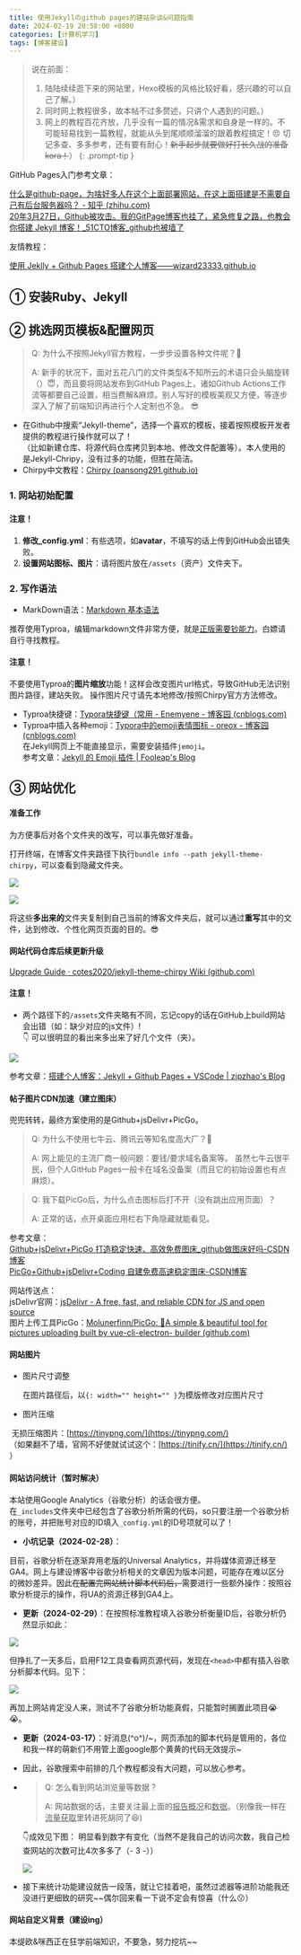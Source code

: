 ```yaml
---
title: 使用Jekyllのgithub pages的建站杂谈&问题指南
date: 2024-02-19 20:58:00 +0800
categories: [计算机学习]
tags: [博客建设]
---
```


> 说在前面：
>
> 1. 陆陆续续逛下来的网站里，Hexo模板的风格比较好看，感兴趣的可以自己了解。）  
> 2. 同时网上教程很多，故本帖不过多赘述，只讲个人遇到的问题。）   
> 3. 网上的教程百花齐放，几乎没有一篇的情况&需求和自身是一样的。不可能轻易找到一篇教程，就能从头到尾顺顺溜溜的跟着教程搞定！:angry: 切记多查、多多参考，还有要有耐心！~~新手起步就要做好打长久战的准备kora！~~）
   {: .prompt-tip }

GitHub Pages入门参考文章：   

[什么是github-page，为啥好多人在这个上面部署网站，在这上面搭建是不需要自己有后台服务器吗？ - 知乎 (zhihu.com) ](https://www.zhihu.com/question/462149457/answer/3100367987?utm_id=0)  
[20年3月27日，Github被攻击。我的GitPage博客也挂了，紧急修复之路，也教会你搭建 Jekyll 博客！_51CTO博客_github也被墙了 ](https://blog.51cto.com/u_14943622/3309766)     

友情教程：  

[使用 Jeklly + Github Pages 搭建个人博客——wizard23333.github.io](https://wizard23333.github.io/tags/github-pages/)  

## ① 安装Ruby、Jekyll

## ② 挑选网页模板&配置网页

> Q: 为什么不按照Jekyll官方教程，一步步设置各种文件呢？:thinking: 
>
>  A: 新手的状况下，面对五花八门的文件类型&不知所云的术语只会头脑旋转（）:innocent:，而且要将网站发布到GitHub Pages上，诸如Github Actions工作流等都要自己设置，相当费解&麻烦。别人写好的模板美观又方便，等逐步深入了解了前端知识再进行个人定制也不急。 :sunglasses:  

- 在Github中搜索“Jekyll-theme”，选择一个喜欢的模板，接着按照模板开发者提供的教程进行操作就可以了！    
  （比如新建仓库、将源代码仓库拷贝到本地、修改文件配置等）。本人使用的是Jekyll-Chripy，没有过多的功能，但胜在简洁。
- Chirpy中文教程：[Chirpy (pansong291.github.io)](https://pansong291.github.io/chirpy-demo-zhCN/)

### 1. 网站初始配置

#### 注意！

1. **修改_config.yml**：有些选项，如**avatar**，不填写的话上传到GitHub会出错失败。
2. **设置网站图标、图片**：请将图片放在`/assets`（资产）文件夹下。

### 2. 写作语法

- MarkDown语法：[Markdown 基本语法](https://markdown.com.cn/basic-syntax/)

推荐使用Typroa，编辑markdown文件非常方便，就是<u>正版需要钞能力</u>。白嫖请自行寻找教程。

#### 注意！

不要使用Typroa的**图片缩放**功能！这样会改变图片url格式，导致GitHub无法识别图片路径，建站失败。
操作图片尺寸请先本地修改/按照Chirpy官方方法修改。

- Typroa快捷键：[Typora快捷键（常用 - Enemyene - 博客园 (cnblogs.com)](https://www.cnblogs.com/eneblog/p/15302845.html)
- Typroa中插入各种emoji：[Typora中的emoji表情图标 - oreox - 博客园 (cnblogs.com)](https://www.cnblogs.com/oreoz/p/16716238.html)   
  在Jekyll网页上不能直接显示，需要安装插件`jemoji`。  
  参考文章：[Jekyll 的 Emoji 插件 | Fooleap's Blog](https://blog.fooleap.org/jemoji.html)

## ③ 网站优化

#### 准备工作  

为方便事后对各个文件夹的改写，可以事先做好准备。  

打开终端，在博客文件夹路径下执行`bundle info --path jekyll-theme-chirpy`，可以查看到隐藏文件夹。  

![](https://cdn.jsdelivr.net/gh/Makicelse/image/img/study/202402282057231.png)

![](https://cdn.jsdelivr.net/gh/Makicelse/image/img/study/202402282057275.png)

将这些**多出来的**文件夹复制到自己当前的博客文件夹后，就可以通过**重写**其中的文件，达到修改、个性化网页页面的目的。:sunglasses:    

#### 网站代码仓库后续更新升级  

[Upgrade Guide · cotes2020/jekyll-theme-chirpy Wiki (github.com)](https://github.com/cotes2020/jekyll-theme-chirpy/wiki/Upgrade-Guide)  

#### 注意！

- 两个路径下的`/assets`文件夹略有不同，忘记copy的话在GitHub上build网站会出错（如：缺少对应的js文件）!  
  :point_down: 可以很明显的看出来多出来了好几个文件（夹）。  

![](https://cdn.jsdelivr.net/gh/Makicelse/image/img/study/202402282058098.png)

参考文章：[搭建个人博客：Jekyll + Github Pages + VSCode | zjpzhao's Blog ](https://zjpzhao.github.io/posts/jekyll-githubpages/) 

#### 帖子图片CDN加速（建立图床）

兜兜转转，最终方案使用的是Github+jsDelivr+PicGo。

> Q: 为什么不使用七牛云、腾讯云等知名度高大厂？:thinking:
>
> A: 网上能见的主流厂商一般问题：要钱/要求域名备案等。
> 虽然七牛云很平民，但个人GitHub Pages一般卡在域名没备案（而且它的初始设置也有点麻烦）。

> Q: 我下载PicGo后，为什么点击图标后打不开（没有跳出应用页面）？
>
> A: 正常的话，点开桌面应用栏右下角隐藏就能看见。  

参考文章：  
[Github+jsDelivr+PicGo 打造稳定快速、高效免费图床_github做图床好吗-CSDN博客](https://blog.csdn.net/qq_36759224/article/details/98058240)  
[PicGo+Github+jsDelivr+Coding 自建免费高速稳定图床-CSDN博客](https://blog.csdn.net/qq_29654777/article/details/108222292?utm_medium=distribute.pc_relevant.none-task-blog-2~default~baidujs_baidulandingword~default-5-108222292-blog-98058240.235^v43^pc_blog_bottom_relevance_base5&spm=1001.2101.3001.4242.4&utm_relevant_index=8)   

网站传送点：  
jsDelivr官网：[jsDelivr - A free, fast, and reliable CDN for JS and open source](https://www.jsdelivr.com/?docs=gh)  
图片上传工具PicGo：[Molunerfinn/PicGo: :rocket:A simple & beautiful tool for pictures uploading built by vue-cli-electron-  builder (github.com)](https://github.com/Molunerfinn/PicGo)    

#### 网站图片

- 图片尺寸调整

  在图片路径后，以`{: width="" height="" }`为模版修改对应图片尺寸  

- 图片压缩  

​	无损压缩图片：[https://tinypng.com/](https://tinypng.com/)  
​	（如果翻不了墙，官网不好使就试试这个：[https://tinify.cn/](https://tinify.cn/)  ）  

#### 网站访问统计（暂时解决）

本站使用Google Analytics（谷歌分析）的话会很方便。  
在`_includes`文件夹中已经包含了谷歌分析所需的代码，so只要注册一个谷歌分析的账号，并把账号对应的ID填入`_config.yml`的ID号项就可以了！  

- **小坑记录（2024-02-28）**：  

目前，谷歌分析在逐渐弃用老版的Universal Analytics，并将媒体资源迁移至GA4。网上与建设博客中谷歌分析相关的文章因为版本问题，可能存在难以区分的微妙差异。因此~~在配置完网站统计脚本代码后，~~需要进行一些额外操作：按照谷歌分析提示的操作，将UA的资源迁移到GA4上。  

- **更新（2024-02-29）**：在按照标准教程填入谷歌分析衡量ID后，谷歌分析仍然显示如此：  

![](https://cdn.jsdelivr.net/gh/Makicelse/image/img/study/202402291921478.png)

但挣扎了一天多后，启用F12工具查看网页源代码，发现在`<head>`中都有插入谷歌分析脚本代码。见下：  

![](https://cdn.jsdelivr.net/gh/Makicelse/image/img/study/202402291923724.png)

再加上网站肯定没人来，测试不了谷歌分析功能真假，只能暂时搁置此项目:sob::sob:。  

- **更新（2024-03-17）**：好消息\(^o^)/~，网页添加的脚本代码是管用的，各位和我一样的萌新们不用管上面google那个黄黄的代码无效提示~  

- 因此，谷歌搜索中前排的几个教程都没有大问题，可以放心参考。  

- >  Q: 怎么看到网站浏览量等数据？  
  >
  >  A: 网站数据的话，主要关注最上面的<u>报告概况</u>和<u>数据</u>。（别像我一样在<u>流量获取</u>里转进死胡同了:laughing:)    

  :point_down:成效见下图：  明显看到数字有变化（当然不是我自己的访问次数，我自己检查网站的次数可比4次多多了（- 3 -））  

  ![](https://cdn.jsdelivr.net/gh/Makicelse/image/img/study/202403172326406.png)

- 接下来统计功能建设就告一段落，就让它挂着吧，虽然过滤器等进阶功能我还没进行更细致的研究~~偶尔回来看一下说不定会有惊喜（什么:kissing:）    

#### 网站自定义背景（建设ing）  

本缇欧&咪西正在狂学前端知识，不要急，努力挖坑~~  
